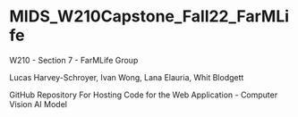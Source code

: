 # MIDS_W210Capstone_Fall22_FarMLife
W210 - Section 7 - FarMLife Group

Lucas Harvey-Schroyer, 
Ivan Wong,
Lana Elauria,
Whit Blodgett

GitHub Repository For Hosting Code for the Web Application - Computer Vision AI Model
